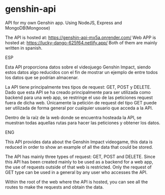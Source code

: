 # genshin-api
API for my own Genshin app. Using NodeJS, Express and MongoDB(Mongoose)

The API is hosted at: https://genshin-api-mx5a.onrender.com/
Web APP is hosted at: https://lucky-dango-625f64.netlify.app/
Both of them are mainly written in spanish.

ESP

Esta API proporciona datos sobre el videojuego Genshin Impact, siendo estos datos algo reducidos con el fin de mostrar un ejemplo de entre todos los datos que se podrían almacenar.

La API tiene principalmente tres tipos de request: GET, POST y DELETE. 
Dado que esta API se ha creado principalmente para ser utilizada como backend para una web app, se restringe el uso de las peticiones request fuera de dicha web.
Únicamente la petición de request del tipo GET puede ser utilizada de forma general por cualquier usuario que acceda a la API.

Dentro de la raíz de la web donde se encuentra hosteada la API, se muestran todas aquellas rutas para hacer las peticiones y obtener los datos.

ENG 

This API provides data about the Genshin Impact videogame, this data is reduced in order to show an example of all the data that could be stored.

The API has mainly three types of request: GET, POST and DELETE.
Since this API has been created mainly to be used as a backend for a web app, the use of requests outside of that web is restricted.
Only the request of GET type can be used in a general by any user who accesses the API.

Within the root of the web where the API is hosted, you can see all the routes to make the requests and obtain the data.

